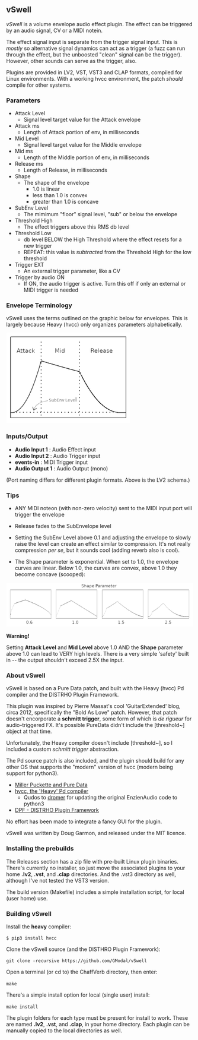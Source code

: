<!---
Markdown
-->

## vSwell

*vSwell* is a volume envelope audio effect plugin. The effect can be triggered by an audio signal, CV or a MIDI notein. 

The effect signal input is separate from the trigger signal input. This is *mostly* so alternative signal dynamics can act as a trigger (a fuzz can run through the effect, but the unboosted "clean" signal can be the trigger). However, other sounds can serve as the trigger, also.

Plugins are provided in LV2, VST, VST3 and CLAP formats, compiled for Linux environments. With a working hvcc environment, the patch *should* compile for other systems.

### Parameters

   * Attack Level
      * Signal level target value for the Attack envelope
   * Attack ms
      * Length of Attack portion of env, in milliseconds
   * Mid Level
      * Signal level target value for the Middle envelope
   * Mid ms
      * Length of the Middle portion of env, in milliseconds
   * Release ms
      * Length of Release, in milliseconds
   * Shape
      * The shape of the envelope
         * 1.0 is linear
         * less than 1.0 is convex
         * greater than 1.0 is concave
   * SubEnv Level
      * The mimimum "floor" signal level, "sub" or below the envelope
   * Threshold High
      * The effect triggers above this RMS db level
   * Threshold Low
      * db level BELOW the High Threshold where the effect resets for a new trigger
      * REPEAT: this value is *subtracted* from the Threshold High for the low threshold
   * Trigger EXT
      * An external trigger parameter, like a CV
   * Trigger by audio ON
      * If ON, the audio trigger is active. Turn this off if only an external or MIDI trigger is needed

### Envelope Terminology

vSwell uses the terms outlined on the graphic below for envelopes. This is largely because Heavy (hvcc) only organizes parameters alphabetically.

![Shape param](extra/envdefs2.png)

### Inputs/Output

   * **Audio Input 1** : Audio Effect input
   * **Audio Input 2** : Audio Trigger input
   * **events-in** : MIDI Trigger input
   * **Audio Output 1** : Audio Output (mono)

(Port naming differs for different plugin formats. Above is the LV2 schema.)

### Tips

   * ANY MIDI noteon (with non-zero velocity) sent to the MIDI input port will trigger the envelope

   * Release fades to the SubEnvelope level

   * Setting the SubEnv Level above 0.1 and adjusting the envelope to slowly raise the level can create an effect similar to compression. It's not really compression *per se*, but it sounds cool (adding reverb also is cool).

   * The Shape parameter is exponential. When set to 1.0, the envelope curves are linear. Below 1.0, the curves are convex, above 1.0 they become concave (scooped):

![Shape param](extra/shape_param.png)

**Warning!** 

Setting **Attack Level** and **Mid Level** above 1.0 AND the **Shape** parameter above 1.0 can lead to VERY high levels. There is a very simple 'safety' built in -- the output shouldn't exceed 2.5X the input.


### About vSwell

vSwell is based on a Pure Data patch, and built with the Heavy (hvcc) Pd compiler and the DISTRHO Plugin Framework.

This plugin was inspired by Pierre Massat's cool 'GuitarExtended' blog, circa 2012, specifically the "Bold As Love" patch. However, that patch doesn't encorporate a **schmitt trigger**, some form of which is *de rigueur* for audio-triggered FX. It's possible PureData didn't include the [threshold~] object at that time. 

Unfortunately, the Heavy compiler doesn't include [threshold~], so I included a custom *schmitt trigger* abstraction.

The Pd source patch is also included, and the plugin should build for any other OS that supports the "modern" version of hvcc (modern being support for python3).

   * [Miller Puckette and Pure Data](http://msp.ucsd.edu/index.htm)
   * [hvcc, the 'Heavy' Pd compiler](https://github.com/Wasted-Audio/hvcc)
      * Qudos to [dromer](https://github.com/dromer) for updating the original EnzienAudio code to python3
   * [DPF - DISTRHO Plugin Framework](https://distrho.github.io/DPF/index.html)

No effort has been made to integrate a fancy GUI for the plugin.

vSwell was written by Doug Garmon, and released under the MIT licence.

### Installing the prebuilds

The Releases section has a zip file with pre-built Linux plugin binaries. There's currently no installer, so just move the associated plugins to your home **.lv2**, **.vst**, and **.clap** directories. And the .vst3 directory as well, although I've not tested the VST3 version.

The build version (Makefile) includes a simple installation script, for local (user home) use.

### Building vSwell

Install the **heavy** compiler:
```
$ pip3 install hvcc
```
Clone the vSwell source (and the DISTHRO Plugin Framework):

```
git clone -recursive https://github.com/GModal/vSwell
```

Open a terminal (or cd to) the ChaffVerb directory, then enter:

`make`

There's a simple install option for local (single user) install:

`make install`

The plugin folders for each type must be present for install to work. These are named **.lv2**, **.vst**, and **.clap**, in your home directory. Each plugin can be manually copied to the local directories as well.
